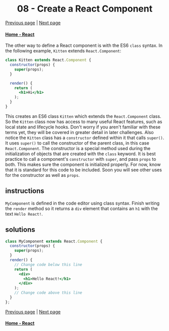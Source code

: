 # <center>08 - Create a React Component</center>

[Previous page](07-create-a-stateless-functional-component.md) | [Next page](09-create-a-component-with-composition.md)

#### [Home - React](./README.md)


The other way to define a React component is with the ES6 `class` syntax. In the following example, `Kitten` extends `React.Component`:

```jsx
class Kitten extends React.Component {
  constructor(props) {
    super(props);
  }

  render() {
    return (
      <h1>Hi</h1>
    );
  }
}
```

This creates an ES6 class `Kitten` which extends the `React.Component` class. So the `Kitten` class now has access to many useful React features, such as local state and lifecycle hooks. Don't worry if you aren't familiar with these terms yet, they will be covered in greater detail in later challenges. Also notice the `Kitten` class has a `constructor` defined within it that calls `super()`. It uses `super()` to call the constructor of the parent class, in this case `React.Component`. The constructor is a special method used during the initialization of objects that are created with the `class` keyword. It is best practice to call a component's `constructor` with `super`, and pass `props` to both. This makes sure the component is initialized properly. For now, know that it is standard for this code to be included. Soon you will see other uses for the constructor as well as `props`.

## instructions 

`MyComponent` is defined in the code editor using class syntax. Finish writing the `render` method so it returns a `div` element that contains an `h1` with the text `Hello React!`.

## solutions 

```jsx
class MyComponent extends React.Component {
  constructor(props) {
    super(props);
  }
  render() {
    // Change code below this line
    return (
      <div>
        <h1>Hello React!</h1>
      </div>
    );
    // Change code above this line
  }
};
```

[Previous page](07-create-a-stateless-functional-component.md) | [Next page](09-create-a-component-with-composition.md)

#### [Home - React](./README.md)